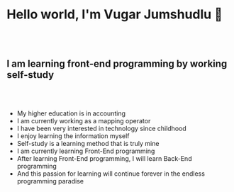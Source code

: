 <h1>Hello world, I'm Vugar Jumshudlu 👋</h1>
<br>
<br>
<h2>I am learning front-end programming by working self-study</h2>
<br>
<br>
<ul>
<li>My higher education is in accounting</li>
<li>I am currently working as a mapping operator</li>
<li>I have been very interested in technology since childhood</li>
<li>I enjoy learning the information myself</li>
<li>Self-study is a learning method that is truly mine</li>
<li>I am currently learning Front-End programming</li>
<li>After learning Front-End programming, I will learn Back-End programming</li>
<li>And this passion for learning will continue forever in the endless programming paradise</li>
</ul>